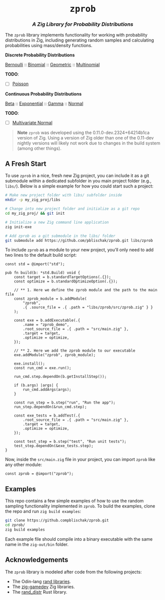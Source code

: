 <div align="center">
<h1><tt>zprob</tt></h1>
<h3><i>
A Zig Library for Probability Distributions
</i></h3>
</div>

The `zprob` library implements functionality for working with probability distributions in Zig,
including generating random samples and calculating probabilities using mass/density functions.

**Discrete Probability Distributions**

[Bernoulli](https://en.wikipedia.org/wiki/Bernoulli_distribution) ::
[Binomial](https://en.wikipedia.org/wiki/Binomial_distribution) ::
[Geometric](https://en.wikipedia.org/wiki/Geometric_distribution) ::
[Multinomial](https://en.wikipedia.org/wiki/Multinomial_distribution)

**TODO**:

 - [ ] [Poisson](https://en.wikipedia.org/wiki/Poisson_distribution)

**Continuous Probability Distributions**

[Beta](https://en.wikipedia.org/wiki/Beta_distribution) ::
[Exponential](https://en.wikipedia.org/wiki/Exponential_distribution) ::
[Gamma](https://en.wikipedia.org/wiki/Gamma_distribution) ::
[Normal](https://en.wikipedia.org/wiki/Normal_distribution)

**TODO**:

 - [ ] [Multivariate Normal](https://en.wikipedia.org/wiki/Multivariate_normal_distribution)

> **Note**
> `zprob` was developed using the 0.11.0-dev.2324+64214b1ca version of Zig.
> Using a version of Zig older than one of the 0.11-dev nightly versions will
> likely not work due to changes in the build system (among other things).

## A Fresh Start

To use `zprob` in a nice, fresh new Zig project, you can include it as
a git submodule within a dedicated subfolder in you main project folder (e.g.,
`libs/`). Below is a simple example for how you could start such a project:

```bash
# Make new project folder with libs/ subfolder inside
mkdir -p my_zig_proj/libs

# Change into new project folder and initialize as a git repo
cd my_zig_proj/ && git init

# Initialize a new Zig command line application
zig init-exe

# Add zprob as a git submodule in the libs/ folder
git submodule add https://github.com/pblischak/zprob.git libs/zprob
```

To include `zprob` as a module to your new project, you'll only need to add two lines to
the default build script:

```zig
const std = @import("std");

pub fn build(b: *std.Build) void {
    const target = b.standardTargetOptions(.{});
    const optimize = b.standardOptimizeOption(.{});

    // ** 1. Here we define the zprob module and the path to the main file
    const zprob_module = b.addModule(
        "zprob",
        .{ .source_file = .{ .path = "libs/zprob/src/zprob.zig" } }
    );

    const exe = b.addExecutable(.{
        .name = "zprob_demo",
        .root_source_file = .{ .path = "src/main.zig" },
        .target = target,
        .optimize = optimize,
    });

    // ** 2. Here we add the zprob module to our executable
    exe.addModule("zprob", zprob_module);

    exe.install();
    const run_cmd = exe.run();

    run_cmd.step.dependOn(b.getInstallStep());

    if (b.args) |args| {
        run_cmd.addArgs(args);
    }

    const run_step = b.step("run", "Run the app");
    run_step.dependOn(&run_cmd.step);

    const exe_tests = b.addTest(.{
        .root_source_file = .{ .path = "src/main.zig" },
        .target = target,
        .optimize = optimize,
    });

    const test_step = b.step("test", "Run unit tests");
    test_step.dependOn(&exe_tests.step);
}
```

Now, inside the `src/main.zig` file in your project, you can import `zprob` like any other
module:

```zig
const zprob = @import("zprob");
```

## Examples

This repo contains a few simple examples of how to use the random sampling functionality
implemented in `zprob`. To build the examples, clone the repo and run
`zig build examples`:

```bash
git clone https://github.compblischak/zprob.git
cd zprob/
zig build examples
```

Each example file should compile into a binary executable with the same name in the `zig-out/bin`
folder.

## Acknowledgements

The `zprob` library is modeled after code from the following projects:

 - The Odin-lang [rand libraries](https://github.com/odin-lang/Odin/tree/master/core/math/rand).
 - The [zig-gamedev](https://github.com/michal-z/zig-gamedev) Zig libraries.
 - The [rand_distr](https://github.com/rust-random/rand/tree/master/rand_distr) Rust library.
